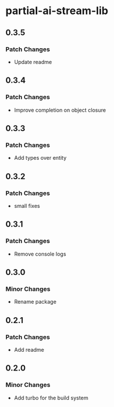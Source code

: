 # partial-ai-stream-lib

## 0.3.5

### Patch Changes

- Update readme

## 0.3.4

### Patch Changes

- Improve completion on object closure

## 0.3.3

### Patch Changes

- Add types over entity

## 0.3.2

### Patch Changes

- small fixes

## 0.3.1

### Patch Changes

- Remove console logs

## 0.3.0

### Minor Changes

- Rename package

## 0.2.1

### Patch Changes

- Add readme

## 0.2.0

### Minor Changes

- Add turbo for the build system
